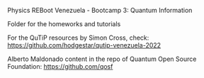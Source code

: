 Physics REBoot Venezuela - Bootcamp 3: Quantum Information

Folder for the homeworks and tutorials

For the QuTiP resources by Simon Cross, check: https://github.com/hodgestar/qutip-venezuela-2022

Alberto Maldonado content in the repo of Quantum Open Source Foundation: https://github.com/qosf
